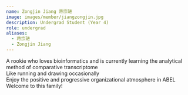 ```yaml
---
name: Zongjin Jiang 蒋宗琎
image: images/member/jiangzongjin.jpg
description: Undergrad Student (Year 4)
role: undergrad
aliases:
  - 蒋宗琎
  - Zongjin Jiang
---
```


<centre>
A rookie who loves bioinformatics and is currently learning the analytical method of comparative transcriptome<br>
Like running and drawing occasionally<br>
Enjoy the positive and progressive organizational atmosphere in ABEL<br>
Welcome to this family!
</centre>
